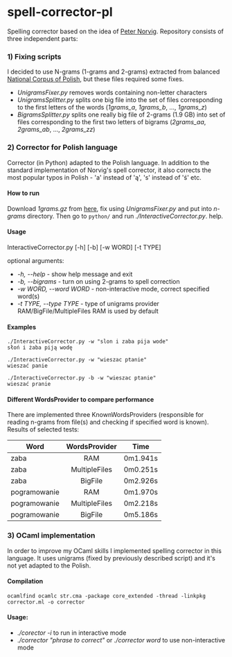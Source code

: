 # spell-corrector-pl

Spelling corrector based on the idea of [Peter Norvig](https://norvig.com/spell-correct.html). Repository consists of three independent parts:

### 1) Fixing scripts

I decided to use N-grams (1-grams and 2-grams) extracted from balanced [National Corpus of Polish](http://zil.ipipan.waw.pl/NKJPNGrams), but these files required some fixes.

* *UnigramsFixer.py* removes words containing non-letter characters 
* *UnigramsSplitter.py* splits one big file into the set of files corresponding to the first letters of the words (*1grams_a*, *1grams_b*, ..., *1grams_z*)
* *BigramsSplitter.py* splits one really big file of 2-grams (1.9 GB) into set of files corresponding to the first two letters of bigrams (*2grams_aa*, *2grams_ab*, ..., *2grams_zz*)

### 2) Corrector for Polish language

Corrector (in Python) adapted to the Polish language. In addition to the standard implementation of Norvig's spell corrector, it also corrects the most popular typos in Polish - 'a' instead of 'ą', 's' instead of 'ś' etc.

#### How to run
Download *1grams.gz* from [here](http://zil.ipipan.waw.pl/NKJPNGrams), fix using *UnigramsFixer.py* and put into *n-grams* directory. Then go to `python/` and run *./InteractiveCorrector.py*. help. 

#### Usage

InteractiveCorrector.py [-h] [-b] [-w WORD] [-t TYPE]  

optional arguments:  

* *-h, --help* - show help message and exit
* *-b, --bigrams* - turn on using 2-grams to spell correction
* *-w WORD, --word WORD* - non-interactive mode, correct specified word(s)  
* *-t TYPE, --type TYPE* - type of unigrams provider  RAM/BigFile/MultipleFiles RAM is used by default

#### Examples

    ./InteractiveCorrector.py -w "slon i zaba pija wode"
    słoń i żaba piją wodę 

    ./InteractiveCorrector.py -w "wieszac ptanie"
    wieszać panie 

    ./InteractiveCorrector.py -b -w "wieszac ptanie"
    wieszać pranie 

#### Different WordsProvider to compare performance
There are implemented three KnownWordsProviders (responsible for reading n-grams from file(s) and checking if specified word is known). Results of selected tests:


| Word               | WordsProvider | Time  |
| -------------        |:-----------------:| ------------|
| zaba                | RAM              | 0m1.941s |
| zaba                | MultipleFiles  | 0m0.251s |
| zaba                | BigFile           | 0m2.926s |
| pogramowanie | RAM              | 0m1.970s |
| pogramowanie | MultipleFiles  | 0m2.218s |
| pogramowanie | BigFile           | 0m5.186s |


### 3) OCaml implementation

In order to improve my OCaml skills I implemented spelling corrector in this language. It uses unigrams (fixed by previously described script) and it's not yet adapted to the Polish. 

#### Compilation
    ocamlfind ocamlc str.cma -package core_extended -thread -linkpkg corrector.ml -o corrector


#### Usage:

* *./corector -i* to run in interactive mode
* *./corrector "phrase to correct"* or *./corrector word* to use non-interactive mode
